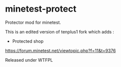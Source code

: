 minetest-protect
================

Protector mod for minetest.

This is an edited version of tenplus1 fork which adds :
- Protected shop

https://forum.minetest.net/viewtopic.php?f=11&t=9376

Released under WTFPL
